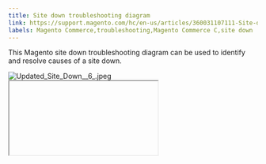 ```yaml
---
title: Site down troubleshooting diagram
link: https://support.magento.com/hc/en-us/articles/360031107111-Site-down-troubleshooting-diagram
labels: Magento Commerce,troubleshooting,Magento Commerce C,site down
---
```


This Magento site down troubleshooting diagram can be used to identify and resolve causes of a site down.

<div>
<img alt="Updated_Site_Down__6_.jpeg" src="https://support.magento.com/hc/article_attachments/360035528931/Updated_Site_Down__6_.jpeg"/> <iframe></iframe>
</div>